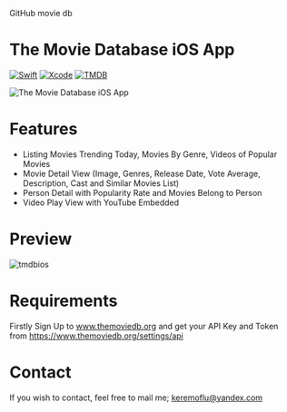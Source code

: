 GitHub movie db


# The Movie Database iOS App

[![Swift](https://img.shields.io/badge/Swift-5-FF995A?labelColor=868686&style=flat&link=https://www.swift.org/)](https://www.swift.org/)
[![Xcode](https://img.shields.io/badge/Xcode-3D8ED9?style=flat&link=https://developer.apple.com/xcode//)](https://developer.apple.com/xcode/)
[![TMDB](https://img.shields.io/badge/TMDB-API-3CC161?labelColor=868686&style=flat&link=https://www.themoviedb.org/)](https://www.themoviedb.org/)

![The Movie Database iOS App](https://github.com/keremoflu/TMDB-API-iOS-App/assets/4960295/c969ccee-9da4-4935-8a84-5186b54314c3)



# Features
* Listing Movies Trending Today, Movies By Genre, Videos of Popular Movies
* Movie Detail View (Image, Genres, Release Date, Vote Average, Description, Cast and Similar Movies List)
* Person Detail with Popularity Rate and Movies Belong to Person
* Video Play View with YouTube Embedded

# Preview
![tmdbios](https://github.com/keremoflu/TMDB-API-iOS-App/assets/4960295/f61fb063-3417-4c95-b932-261f31237918)


# Requirements
Firstly Sign Up to www.themoviedb.org and get your API Key and Token from https://www.themoviedb.org/settings/api

# Contact
If you wish to contact, feel free to mail me; keremoflu@yandex.com
